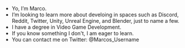 - Yo, I’m Marco.
- I’m looking to learn more about develoing in spaces such as Discord, Reddit, Twitter, Unity, Unreal Engine, and Blender, just to name a few.
- I have a degree in Video Game Development.
- If you know something I don't, I am eager to learn.
- You can contact me on Twitter: @Marcos_Username

<!---
MarcosUsername/MarcosUsername is a ✨ special ✨ repository because its `README.md` (this file) appears on your GitHub profile.
You can click the Preview link to take a look at your changes.
--->
